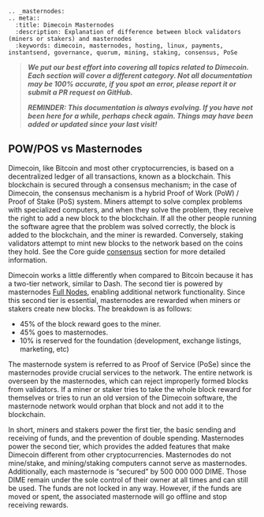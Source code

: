 ```{eval-rst}
.. _masternodes:
.. meta::
  :title: Dimecoin Masternodes
  :description: Explanation of difference between block validators (miners or stakers) and masternodes
  :keywords: dimecoin, masternodes, hosting, linux, payments, instantsend, governance, quorum, mining, staking, consensus, PoSe
```

> ***We put our best effort into covering all topics related to Dimecoin. Each section will cover a different category. Not all documentation may be 100% accurate, if you spot an error, please report it or submit a PR request on GitHub.***
>
> ***REMINDER: This documentation is always evolving. If you have not been here for a while, perhaps check again. Things may have been added or updated since your last visit!***

## POW/POS vs Masternodes

Dimecoin, like Bitcoin and most other cryptocurrencies, is based on a decentralized ledger of all transactions, known as a blockchain. This blockchain is secured through a consensus mechanism; in the case of Dimecoin, the consensus mechanism is a hybrid Proof of Work (PoW) / Proof of Stake (PoS) system. Miners attempt to solve complex problems with specialized computers, and when they solve the problem, they receive the right to add a new block to the blockchain. If all the other people running the software agree that the problem was solved correctly, the block is added to the blockchain, and the miner is rewarded. Conversely, staking validators attempt to mint new blocks to the network based on the coins they hold. See the Core guide [consensus](../guide/blockchain-consensus.md) section for more detailed information.

Dimecoin works a little differently when compared to Bitcoin because it has a two-tier network, similar to Dash. The second tier is powered by masternodes [Full Nodes](../resources/glossary.md#full-node), enabling additional network functionality. Since this second tier is essential, masternodes are rewarded when miners or stakers create new blocks. The breakdown is as follows:

* 45% of the block reward goes to the miner.
* 45% goes to masternodes.
* 10% is reserved for the foundation (development, exchange listings, marketing, etc)

The masternode system is referred to as Proof of Service (PoSe) since the masternodes provide crucial services to the network. The entire network is overseen by the masternodes, which can reject improperly formed blocks from validators. If a miner or staker tries to take the whole block reward for themselves or tries to run an old version of the Dimecoin software, the masternode network would orphan that block and not add it to the blockchain.

In short, miners and stakers power the first tier, the basic sending and receiving of funds, and the prevention of double spending. Masternodes power the second tier, which provides the added features that make Dimecoin different from other cryptocurrencies. Masternodes do not mine/stake, and mining/staking computers cannot serve as masternodes. Additionally, each masternode is “secured” by 500 000 000 DIME. Those DIME remain under the sole control of their owner at all times and can still be used. The funds are not locked in any way. However, if the funds are moved or spent, the associated masternode will go offline and stop receiving rewards.
